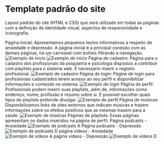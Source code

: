 # Template padrão do site

Layout padrão do site (HTML e CSS) que será utilizado em todas as páginas com a definição de identidade visual, aspectos de responsividade e iconografia.

Página inicial: Apresentamos pequenos textos informativos a respeito de ansiedade e depressão. A página inicial é a principal conexão com as demais páginas, há um carrossel com botões filtrando a navegação.
![Exemplo de inicio](https://user-images.githubusercontent.com/89880127/144354825-d249913f-22a3-4af9-8d79-da6b97196944.png)
![Exemplo de inicio](https://user-images.githubusercontent.com/89880127/144354846-61cd7ca2-5c39-4f8b-b00b-2c9b74e36148.png)
Página de cadastro: Página para o cadastro dos profissionais da psiquiatria e psicologia dispostos a contribuir com playlists para o sistema web. É necessário inserir o registro profissional.
![Exemplo de cadastro](https://user-images.githubusercontent.com/89880127/144355320-8057d8bb-2182-4b63-8e10-98e6adba2ff2.png)
Página de login: Página de login para profissionais cadastrados terem acesso ao seu perfil e disponibilizar informações e conteúdo no sistema.
![Exemplo de login](https://user-images.githubusercontent.com/90360461/136487114-337e9dd0-88aa-43ce-b8e1-611005ab35d5.jpeg)
Página de perfil: Profissionais podem inserir suas playlists, além de, informações como endereço, nome, profissão e resumo sobre si. É possível escolher quais tipos de playlists pretende divulgar.
![Exemplo de perfil](https://user-images.githubusercontent.com/89946889/136638712-9dc0b6e9-3aac-4d84-acf8-735d9266563b.PNG)
Página de músicas: Disponibilizamos links de sites externos que indicam músicas e trazem informações sobre os efeitos positivos que as mesmas trazem para a saúde.
![Exemplo de músicas](https://user-images.githubusercontent.com/90011477/136636216-5b03371f-cb18-4309-a7a2-16d4fb25c9b1.png)
Páginas de playlists: Essas páginas apresentam os dados inseridos na página de perfil. 
Página podcasts - Ansiedade
![Exemplo de podcasts A](https://user-images.githubusercontent.com/65237061/136625275-890c2644-e2c8-4a10-a29f-86ce7bda6403.png)
Página podcasts - Depressão
![Exemplo de podcasts D](https://user-images.githubusercontent.com/65237061/136625319-2a60450c-1290-464b-b39f-ab5d5fef127a.png)
página vídeos - Ansiedade
![Exemplo de vídeos A](https://user-images.githubusercontent.com/65237061/136625292-e6a4bfb3-cc6b-41b7-9014-1f24d7035b65.png)
página vídeos - Depressão
![Exemplo de vídeos D](https://user-images.githubusercontent.com/65237061/136625347-c9692edb-d2d3-4b68-83ef-b9d1e5b4f1b3.png)
